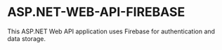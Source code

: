 # ASP.NET-WEB-API-FIREBASE
This ASP.NET Web API application uses Firebase for authentication and data storage. 
